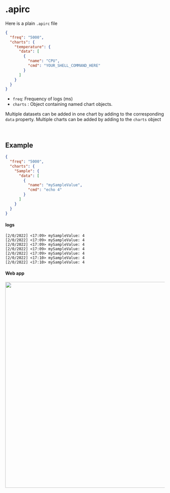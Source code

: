 # .apirc


Here is a plain `.apirc` file
```json
{
  "freq": "5000",
  "charts": {
    "temperature": {
      "data": [
        {
          "name": "CPU",
          "cmd": "YOUR_SHELL_COMMAND_HERE"
        }
      ]
    }
  }
}
```

* `freq`: Frequency of logs (ms)
* `charts` : Object containing named chart objects.

Multiple datasets can be added in one chart by adding to the corresponding `data` property.
Multiple charts can be added by adding to the `charts` object

<br/>

## Example

```json
{
  "freq": "5000",
  "charts": {
    "Sample": {
      "data": [
        {
          "name": "mySampleValue",
          "cmd": "echo 4"
        }
      ]
    }
  }
}
```

#### logs

```log
[2/0/2022] <17:09> mySampleValue: 4
[2/0/2022] <17:09> mySampleValue: 4
[2/0/2022] <17:09> mySampleValue: 4
[2/0/2022] <17:09> mySampleValue: 4
[2/0/2022] <17:09> mySampleValue: 4
[2/0/2022] <17:10> mySampleValue: 4
[2/0/2022] <17:10> mySampleValue: 4
```


#### Web app

<img src="/imgs/mySampleValue.png" width="650px"/>